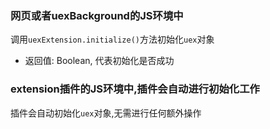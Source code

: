 ### 网页或者uexBackground的JS环境中

调用`uexExtension.initialize()`方法初始化`uex`对象

* 返回值: Boolean, 代表初始化是否成功

### extension插件的JS环境中,插件会自动进行初始化工作

插件会自动初始化`uex`对象,无需进行任何额外操作


